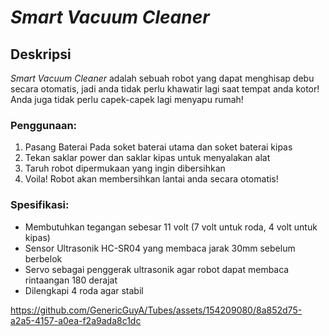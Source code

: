 
# _Smart Vacuum Cleaner_

## Deskripsi
_Smart Vacuum Cleaner_ adalah sebuah robot yang dapat menghisap debu secara otomatis, jadi anda tidak perlu khawatir lagi saat tempat anda kotor! Anda juga tidak perlu capek-capek lagi menyapu rumah!

### Penggunaan:
1. Pasang Baterai Pada soket baterai utama dan soket baterai kipas
2. Tekan saklar power dan saklar kipas untuk menyalakan alat
3. Taruh robot dipermukaan yang ingin dibersihkan
4. Voila! Robot akan membersihkan lantai anda secara otomatis!

### Spesifikasi:
- Membutuhkan tegangan sebesar 11 volt (7 volt untuk roda, 4 volt untuk kipas)
- Sensor Ultrasonik HC-SR04 yang membaca jarak 30mm sebelum berbelok
- Servo sebagai penggerak ultrasonik agar robot dapat membaca rintaangan 180 derajat
- Dilengkapi 4 roda agar stabil



https://github.com/GenericGuyA/Tubes/assets/154209080/8a852d75-a2a5-4157-a0ea-f2a9ada8c1dc

